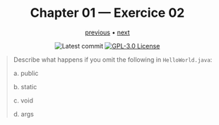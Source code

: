 <div align="center">

# Chapter 01 — Exercice 02

[previous](../exercise01) • [next](../exercise03)

![Latest commit](https://img.shields.io/github/last-commit/damienpichard/dotfiles/main?style=for-the-badge)
[![GPL-3.0 License](https://img.shields.io/badge/LICENSE-GPL--v3-blue?logo=GNU&style=for-the-badge)](https://www.gnu.org/licenses/gpl-3.0.en.html)

</div>



> Describe what happens if you omit the following in `HelloWorld.java`:
>
>   a. public
>
>   b. static
>
>   c. void
>
>   d. args
